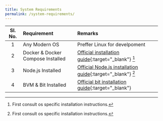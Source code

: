 ```yaml
---
title: System Requirements
permalink: /system-requirements/
---
```


| Sl. No. | Requirement                       | Remarks                                                          |
| :-----: | :-------------------------------- | :--------------------------------------------------------------- |
|    1    | Any Modern OS                     | Preffer Linux for develpoment                                    |
|    2    | Docker & Docker Compose Installed | [Official installation guide][1]{:target="\_blank"} [^1]         |
|    3    | Node.js Installed                 | [Official Node.js installation guide][2]{:target="\_blank"} [^1] |
|    4    | BVM & Bit Installed               | [Official bit installation guide][3]{:target="\_blank"}          |

[1]: https://docs.docker.com/get-docker/
[2]: https://nodejs.org/en/learn/getting-started/how-to-install-nodejs
[3]: https://bit.dev/docs/getting-started/installing-bit/installing-bit/

[^1]: First consult os specific installation instructions.
